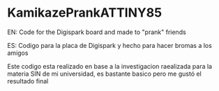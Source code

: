 # KamikazePrankATTINY85
EN: Code for the Digispark board and made to "prank" friends

ES: Codigo para la placa de Digispark y hecho para hacer bromas a los amigos

Este codigo esta realizado en base a la investigacion raealizada para la materia SIN de mi universidad, es bastante basico pero me gustó el resultado final

